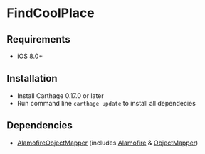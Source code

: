 # FindCoolPlace

## Requirements

* iOS 8.0+

## Installation
* Install Carthage 0.17.0 or later
* Run command line `carthage update` to install all dependecies

## Dependencies

* [AlamofireObjectMapper](https://github.com/tristanhimmelman/AlamofireObjectMapper) (includes [Alamofire](https://github.com/Alamofire/Alamofire) & [ObjectMapper](https://github.com/Hearst-DD/ObjectMapper/))

